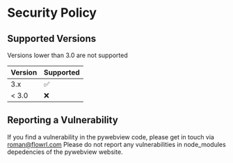 # Security Policy

## Supported Versions

Versions lower than 3.0 are not supported

| Version | Supported          |
| ------- | ------------------ |
| 3.x   | :white_check_mark: |
| < 3.0    | :x:                |

## Reporting a Vulnerability

If you find a vulnerability in the pywebview code, please get in touch via roman@flowrl.com 
Please do not report any vulnerabilities in node_modules depedencies of the pywebview website. 
